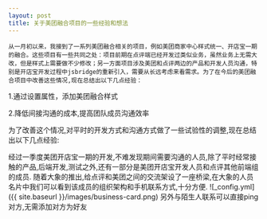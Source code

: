 ```yaml
---
layout: post
title: 关于美团融合项目的一些经验和想法
---
```


    从一月初以来，我接到了一系列美团融合相关的项目，例如美团商家中心样式统一、开店宝一期的融合。这些项目有一些共同之处：项目前期在点评端已经开发过类似业务，虽然业务上无需大改，但是样式上需要做不少修改；另一方面项目涉及美团和点评两边的产品和开发人员沟通，特别是开店宝开发过程中jsbridge的重新引入，需要从长远考虑来看需求。为了在今后的美团融合项目中改善这些情况,现在总结出以下几点经验：

1.通过设置属性，添加美团融合样式


2.降低间接沟通的成本,提高团队成员沟通效率

为了改善这个情况,对平时的开发方式和沟通方式做了一些试验性的调整,现在总结出以下几点经验:


   经过一季度美团开店宝一期的开发,不难发现期间需要沟通的人员,除了平时经常接触的产品,后端开发,测试之外,还有一部分是美团开店宝开发人员和点评其他前端组的成员.
   随着大象的推出,给点评和美团之间的交流架设了一座桥梁,在大象的人员名片中我们可以看到该成员的组织架构和手机联系方式,十分方便.
   ![_config.yml]({{ site.baseurl }}/images/business-card.png)
   另外与陌生人联系可以直接ping对方,无需添加对方为好友
